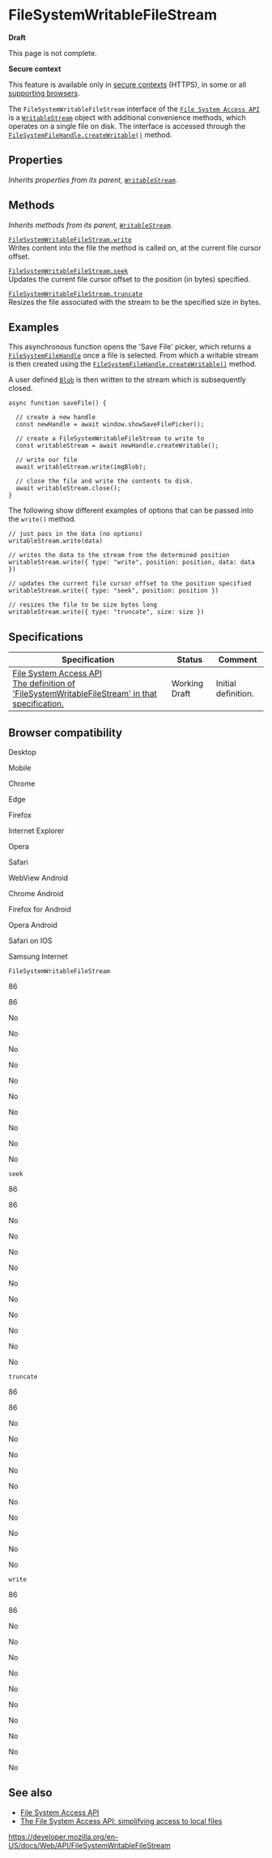FileSystemWritableFileStream
============================

**Draft**

This page is not complete.

**Secure context**

This feature is available only in [secure contexts](https://developer.mozilla.org/en-US/docs/Web/Security/Secure_Contexts) (HTTPS), in some or all [supporting browsers](#browser_compatibility).

The `FileSystemWritableFileStream` interface of the [`File System Access API`](file_system_access_api) is a [`WritableStream`](writablestream) object with additional convenience methods, which operates on a single file on disk. The interface is accessed through the [`FileSystemFileHandle.createWritable()`](filesystemfilehandle/createwritable) method.

Properties
----------

*Inherits properties from its parent, [`WritableStream`](writablestream).*

Methods
-------

*Inherits methods from its parent, [`WritableStream`](writablestream).*

[`FileSystemWritableFileStream.write`](filesystemwritablefilestream/write)  
Writes content into the file the method is called on, at the current file cursor offset.

[`FileSystemWritableFileStream.seek`](filesystemwritablefilestream/seek)  
Updates the current file cursor offset to the position (in bytes) specified.

[`FileSystemWritableFileStream.truncate`](filesystemwritablefilestream/truncate)  
Resizes the file associated with the stream to be the specified size in bytes.

Examples
--------

This asynchronous function opens the 'Save File' picker, which returns a [`FileSystemFileHandle`](filesystemfilehandle) once a file is selected. From which a writable stream is then created using the [`FileSystemFileHandle.createWritable()`](filesystemfilehandle/createwritable) method.

A user defined [`Blob`](blob) is then written to the stream which is subsequently closed.

    async function saveFile() {

      // create a new handle
      const newHandle = await window.showSaveFilePicker();

      // create a FileSystemWritableFileStream to write to
      const writableStream = await newHandle.createWritable();

      // write our file
      await writableStream.write(imgBlob);

      // close the file and write the contents to disk.
      await writableStream.close();
    }

The following show different examples of options that can be passed into the `write()` method.

    // just pass in the data (no options)
    writableStream.write(data)

    // writes the data to the stream from the determined position
    writableStream.write({ type: "write", position: position, data: data })

    // updates the current file cursor offset to the position specified
    writableStream.write({ type: "seek", position: position })

    // resizes the file to be size bytes long
    writableStream.write({ type: "truncate", size: size })

Specifications
--------------

<table><thead><tr class="header"><th>Specification</th><th>Status</th><th>Comment</th></tr></thead><tbody><tr class="odd"><td><a href="https://wicg.github.io/file-system-access/#api-filesystemwritablefilestream">File System Access API<br />
<span class="small">The definition of 'FileSystemWritableFileStream' in that specification.</span></a></td><td><span class="spec-wd">Working Draft</span></td><td>Initial definition.</td></tr></tbody></table>

Browser compatibility
---------------------

Desktop

Mobile

Chrome

Edge

Firefox

Internet Explorer

Opera

Safari

WebView Android

Chrome Android

Firefox for Android

Opera Android

Safari on IOS

Samsung Internet

`FileSystemWritableFileStream`

86

86

No

No

No

No

No

No

No

No

No

No

`seek`

86

86

No

No

No

No

No

No

No

No

No

No

`truncate`

86

86

No

No

No

No

No

No

No

No

No

No

`write`

86

86

No

No

No

No

No

No

No

No

No

No

See also
--------

-   [File System Access API](file_system_access_api)
-   [The File System Access API: simplifying access to local files](https://web.dev/file-system-access/)

<a href="https://developer.mozilla.org/en-US/docs/Web/API/FileSystemWritableFileStream" class="_attribution-link">https://developer.mozilla.org/en-US/docs/Web/API/FileSystemWritableFileStream</a>
